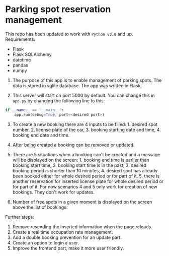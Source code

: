# Parking spot reservation management

This repo has been updated to work with `Python v3.8` and up.
Requirements:
- Flask
- Flask SQLAlchemy
- datetime
- pandas
- numpy


1. The purpose of this app is to enable management of parking spots. The data is stored in sqlite database. The app was written in Flask. 

2. This server will start on port 5000 by default. You can change this in `app.py` by changing the following line to this:

```python
if __name__ == '__main__':
    app.run(debug=True, port=<desired port>)
```
3. To create a new booking there are 4 inputs to be filled: 1. desired spot number, 2. license plate of the car, 3. booking starting date and time, 4. booking end date and time.

4. After being created a booking can be removed or updated. 

5. There are 5 situations when a booking can't be created and a message will be displayed on the screen: 1. booking end time is earlier than booking start time, 2. booking start time is in the past, 3. desired booking period is shorter than 10 minutes, 4. desired spot has already been booked either for whole desired period or for part of it, 5. there is another reservation for inserted license plate for whole desired period or for part of it. For now scenarios 4 and 5 only work for creation of new bookings. They don't work for updates. 

6. Number of free spots in a given moment is displayed on the screen above the list of bookings.

Further steps:
1. Remove resending the inserted information when the page reloads.
2. Create a real time occupation rate management. 
3. Add a double booking prevention for an update part.
4. Create an option to login a user.
5. Improve the frontend part, make it more user friendly.